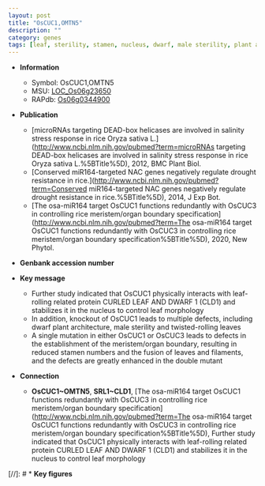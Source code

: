 ```yaml
---
layout: post
title: "OsCUC1,OMTN5"
description: ""
category: genes
tags: [leaf, sterility, stamen, nucleus, dwarf, male sterility, plant architecture, stamen number]
---
```


* **Information**  
    + Symbol: OsCUC1,OMTN5  
    + MSU: [LOC_Os06g23650](http://rice.uga.edu/cgi-bin/ORF_infopage.cgi?orf=LOC_Os06g23650)  
    + RAPdb: [Os06g0344900](http://rapdb.dna.affrc.go.jp/viewer/gbrowse_details/irgsp1?name=Os06g0344900)  

* **Publication**  
    + [microRNAs targeting DEAD-box helicases are involved in salinity stress response in rice Oryza sativa L.](http://www.ncbi.nlm.nih.gov/pubmed?term=microRNAs targeting DEAD-box helicases are involved in salinity stress response in rice Oryza sativa L.%5BTitle%5D), 2012, BMC Plant Biol.
    + [Conserved miR164-targeted NAC genes negatively regulate drought resistance in rice.](http://www.ncbi.nlm.nih.gov/pubmed?term=Conserved miR164-targeted NAC genes negatively regulate drought resistance in rice.%5BTitle%5D), 2014, J Exp Bot.
    + [The osa-miR164 target OsCUC1 functions redundantly with OsCUC3 in controlling rice meristem/organ boundary specification](http://www.ncbi.nlm.nih.gov/pubmed?term=The osa-miR164 target OsCUC1 functions redundantly with OsCUC3 in controlling rice meristem/organ boundary specification%5BTitle%5D), 2020, New Phytol.

* **Genbank accession number**  

* **Key message**  
    + Further study indicated that OsCUC1 physically interacts with leaf-rolling related protein CURLED LEAF AND DWARF 1 (CLD1) and stabilizes it in the nucleus to control leaf morphology
    + In addition, knockout of OsCUC1 leads to multiple defects, including dwarf plant architecture, male sterility and twisted-rolling leaves
    + A single mutation in either OsCUC1 or OsCUC3 leads to defects in the establishment of the meristem/organ boundary, resulting in reduced stamen numbers and the fusion of leaves and filaments, and the defects are greatly enhanced in the double mutant

* **Connection**  
    + __OsCUC1~OMTN5__, __SRL1~CLD1__, [The osa-miR164 target OsCUC1 functions redundantly with OsCUC3 in controlling rice meristem/organ boundary specification](http://www.ncbi.nlm.nih.gov/pubmed?term=The osa-miR164 target OsCUC1 functions redundantly with OsCUC3 in controlling rice meristem/organ boundary specification%5BTitle%5D),  Further study indicated that OsCUC1 physically interacts with leaf-rolling related protein CURLED LEAF AND DWARF 1 (CLD1) and stabilizes it in the nucleus to control leaf morphology

[//]: # * **Key figures**  


